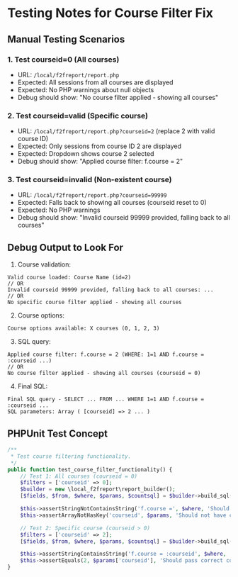 # Testing Notes for Course Filter Fix

## Manual Testing Scenarios

### 1. Test courseid=0 (All courses)
- URL: `/local/f2freport/report.php`
- Expected: All sessions from all courses are displayed
- Expected: No PHP warnings about null objects
- Debug should show: "No course filter applied - showing all courses"

### 2. Test courseid=valid (Specific course)
- URL: `/local/f2freport/report.php?courseid=2` (replace 2 with valid course ID)
- Expected: Only sessions from course ID 2 are displayed
- Expected: Dropdown shows course 2 selected
- Debug should show: "Applied course filter: f.course = 2"

### 3. Test courseid=invalid (Non-existent course)
- URL: `/local/f2freport/report.php?courseid=99999`
- Expected: Falls back to showing all courses (courseid reset to 0)
- Expected: No PHP warnings
- Debug should show: "Invalid courseid 99999 provided, falling back to all courses"

## Debug Output to Look For

1. Course validation:
```
Valid course loaded: Course Name (id=2)
// OR
Invalid courseid 99999 provided, falling back to all courses: ...
// OR
No specific course filter applied - showing all courses
```

2. Course options:
```
Course options available: X courses (0, 1, 2, 3)
```

3. SQL query:
```
Applied course filter: f.course = 2 (WHERE: 1=1 AND f.course = :courseid ...)
// OR
No course filter applied - showing all courses (courseid = 0)
```

4. Final SQL:
```
Final SQL query - SELECT ... FROM ... WHERE 1=1 AND f.course = :courseid ...
SQL parameters: Array ( [courseid] => 2 ... )
```

## PHPUnit Test Concept

```php
/**
 * Test course filtering functionality.
 */
public function test_course_filter_functionality() {
    // Test 1: All courses (courseid = 0)
    $filters = ['courseid' => 0];
    $builder = new \local_f2freport\report_builder();
    [$fields, $from, $where, $params, $countsql] = $builder->build_sql($filters, []);

    $this->assertStringNotContainsString('f.course =', $where, 'Should not filter by course when courseid is 0');
    $this->assertArrayNotHasKey('courseid', $params, 'Should not have courseid parameter when filtering all courses');

    // Test 2: Specific course (courseid > 0)
    $filters = ['courseid' => 2];
    [$fields, $from, $where, $params, $countsql] = $builder->build_sql($filters, []);

    $this->assertStringContainsString('f.course = :courseid', $where, 'Should filter by course when courseid > 0');
    $this->assertEquals(2, $params['courseid'], 'Should pass correct courseid parameter');
}
```